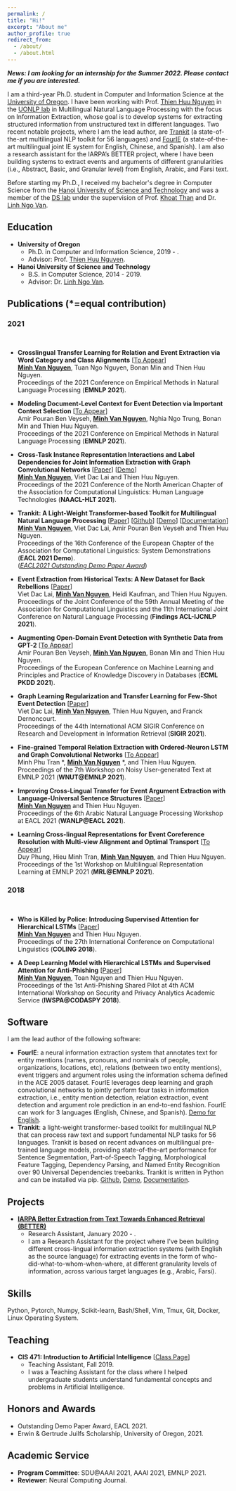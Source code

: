 ```yaml
---
permalink: /
title: "Hi!"
excerpt: "About me"
author_profile: true
redirect_from: 
  - /about/
  - /about.html
---
```


***News: I am looking for an internship for the Summer 2022. Please contact me if you are interested.***

I am a third-year Ph.D. student in Computer and Information Science at the [University of Oregon](https://www.uoregon.edu/). I have been working with Prof. [Thien Huu Nguyen](https://ix.cs.uoregon.edu/~thien/) in the [UONLP lab](http://nlp.uoregon.edu/) in Multilingual Natural Language Processing with the focus on Information Extraction, whose goal is to develop systems for extracting structured information from unstructured text in different languages. Two recent notable projects, where I am the lead author, are [Trankit](https://github.com/nlp-uoregon/trankit) (a state-of-the-art multilingual NLP toolkit for 56 languages) and [FourIE](http://nlp.uoregon.edu/fourie) (a state-of-the-art multilingual joint IE system for English, Chinese, and Spanish). I am also a research assistant for the IARPA’s BETTER project, where I have been building systems to extract events and arguments of different granularities (i.e., Abstract, Basic, and Granular level) from English, Arabic, and Farsi text. 

Before starting my Ph.D., I received my bachelor's degree in Computer Science from the [Hanoi University of Science and Technology](https://en.hust.edu.vn/home) and was a member of the [DS lab](http://ds.soict.hust.edu.vn/) under the supervision of Prof. [Khoat Than](https://users.soict.hust.edu.vn/khoattq/) and Dr. [Linh Ngo Van](https://users.soict.hust.edu.vn/linhnv/).

Education
------
  * **University of Oregon**
    * Ph.D. in Computer and Information Science, 2019 - .
    * Advisor: Prof. [Thien Huu Nguyen](https://ix.cs.uoregon.edu/~thien/).
  * **Hanoi University of Science and Technology**
    * B.S. in Computer Science, 2014 - 2019.
    * Advisor: Dr. [Linh Ngo Van](https://users.soict.hust.edu.vn/linhnv/).


Publications (*=equal contribution)
------

### 2021
<br>

* **Crosslingual Transfer Learning for Relation and Event Extraction via Word Category and Class Alignments** [<a href=''>To Appear</a>]<br>
  <ins>**Minh Van Nguyen**</ins>, Tuan Ngo Nguyen, Bonan Min and Thien Huu Nguyen.<br>
  Proceedings of the 2021 Conference on Empirical Methods in Natural Language Processing (**EMNLP 2021**).<br>

* **Modeling Document-Level Context for Event Detection via Important Context Selection** [<a href=''>To Appear</a>]<br>
  Amir Pouran Ben Veyseh, <ins>**Minh Van Nguyen**</ins>, Nghia Ngo Trung, Bonan Min and Thien Huu Nguyen.<br>
  Proceedings of the 2021 Conference on Empirical Methods in Natural Language Processing (**EMNLP 2021**).<br>

* **Cross-Task Instance Representation Interactions and Label Dependencies for Joint Information Extraction with Graph Convolutional Networks** [<a href='https://arxiv.org/pdf/2103.09330.pdf'>Paper</a>] [<a href='http://nlp.uoregon.edu/fourie'>Demo</a>]<br>
  <ins>**Minh Van Nguyen**</ins>, Viet Dac Lai and Thien Huu Nguyen.<br>
  Proceedings of the 2021 Conference of the North American Chapter of the Association for Computational Linguistics: Human Language Technologies (**NAACL-HLT 2021**).<br>

* **Trankit: A Light-Weight Transformer-based Toolkit for Multilingual Natural Language Processing** [<a href='https://www.aclweb.org/anthology/2021.eacl-demos.10.pdf'>Paper</a>] [<a href='https://github.com/nlp-uoregon/trankit'>Github</a>] [<a href='http://nlp.uoregon.edu/trankit'>Demo</a>] [<a href='https://trankit.readthedocs.io/en/latest/'>Documentation</a>]<br>
  <ins>**Minh Van Nguyen**</ins>, Viet Dac Lai, Amir Pouran Ben Veyseh and Thien Huu Nguyen.<br>
  Proceedings of the 16th Conference of the European Chapter of the Association for Computational Linguistics: System Demonstrations (**EACL 2021 Demo**).<br>
  (<ins>*EACL2021 Outstanding Demo Paper Award*</ins>)

* **Event Extraction from Historical Texts: A New Dataset for Back Rebellions** [<a href='https://aclanthology.org/2021.findings-acl.211.pdf'>Paper</a>]<br>
  Viet Dac Lai, <ins>**Minh Van Nguyen**</ins>, Heidi Kaufman, and Thien Huu Nguyen.<br>
  Proceedings of the Joint Conference of the 59th Annual Meeting of the Association for Computational Linguistics and the 11th International Joint Conference on Natural Language Processing (**Findings ACL-IJCNLP 2021**).<br>

* **Augmenting Open-Domain Event Detection with Synthetic Data from GPT-2** [<a href=''>To Appear</a>]<br>
  Amir Pouran Ben Veyseh, <ins>**Minh Van Nguyen**</ins>, Bonan Min and Thien Huu Nguyen.<br>
  Proceedings of the European Conference on Machine Learning and Principles and Practice of Knowledge Discovery in Databases (**ECML PKDD 2021**).<br>

* **Graph Learning Regularization and Transfer Learning for Few-Shot Event Detection** [<a href='https://dl.acm.org/doi/abs/10.1145/3404835.3463054'>Paper</a>]<br>
  Viet Dac Lai, <ins>**Minh Van Nguyen**</ins>, Thien Huu Nguyen, and Franck Dernoncourt.<br>
  Proceedings of the 44th International ACM SIGIR Conference on Research and Development in Information Retrieval (**SIGIR 2021**).<br>

* **Fine-grained Temporal Relation Extraction with Ordered-Neuron LSTM and Graph Convolutional Networks** [<a href=''>To Appear</a>]<br>
  Minh Phu Tran *, <ins>**Minh Van Nguyen**</ins> *, and Thien Huu Nguyen.<br>
  Proceedings of the 7th Workshop on Noisy User-generated Text at EMNLP 2021 (**WNUT@EMNLP 2021**).<br>

* **Improving Cross-Lingual Transfer for Event Argument Extraction with Language-Universal Sentence Structures** [<a href='https://aclanthology.org/2021.wanlp-1.27.pdf'>Paper</a>]<br>
  <ins>**Minh Van Nguyen**</ins> and Thien Huu Nguyen.<br>
  Proceedings of the 6th Arabic Natural Language Processing Workshop at EACL 2021 (**WANLP@EACL 2021**).<br>

* **Learning Cross-lingual Representations for Event Coreference Resolution with Multi-view Alignment and Optimal Transport** [<a href=''>To Appear</a>]<br>
  Duy Phung, Hieu Minh Tran, <ins>**Minh Van Nguyen**</ins>, and Thien Huu Nguyen.<br>
  Proceedings of the 1st Workshop on Multilingual Representation Learning at EMNLP 2021 (**MRL@EMNLP 2021**).<br>

  
### 2018
<br>

* **Who is Killed by Police: Introducing Supervised Attention for Hierarchical LSTMs** [<a href='https://www.aclweb.org/anthology/C18-1193.pdf'>Paper</a>]<br>
  <ins>**Minh Van Nguyen**</ins> and Thien Huu Nguyen.<br>
  Proceedings of the 27th International Conference on Computational Linguistics (**COLING 2018**).<br>
  
* **A Deep Learning Model with Hierarchical LSTMs and Supervised Attention for Anti-Phishing** [<a href='https://arxiv.org/pdf/1805.01554.pdf'>Paper</a>]<br>
  <ins>**Minh Van Nguyen**</ins>, Toan Nguyen and Thien Huu Nguyen.<br>
  Proceedings of the 1st Anti-Phishing Shared Pilot at 4th ACM International Workshop on Security and Privacy Analytics Academic Service (**IWSPA@CODASPY 2018**).<br>
  

Software
------
I am the lead author of the following software:
   * **FourIE**: a neural information extraction system that annotates text for entity mentions (names, pronouns, and nominals of people, organizations, locations, etc), relations (between two entity mentions), event triggers and argument roles using the information schema defined in the ACE 2005 dataset. FourIE leverages deep learning and graph convolutional networks to jointly perform four tasks in information extraction, i.e., entity mention detection, relation extraction, event detection and argument role prediction in an end-to-end fashion. FourIE can work for 3 languages (English, Chinese, and Spanish). [Demo for English](http://nlp.uoregon.edu/fourie).
   * **Trankit**: a light-weight transformer-based toolkit for multilingual NLP that can process raw text and support fundamental NLP tasks for 56 languages. Trankit is based on recent advances on multilingual pre-trained language models, providing state-of-the-art performance for Sentence Segmentation, Part-of-Speech Tagging, Morphological Feature Tagging, Dependency Parsing, and Named Entity Recognition over 90 Universal Dependencies treebanks. Trankit is written in Python and can be installed via pip. [Github](https://github.com/nlp-uoregon/trankit), [Demo](http://nlp.uoregon.edu/trankit), [Documentation](https://trankit.readthedocs.io/en/latest/).


Projects
------
   * [**IARPA Better Extraction from Text Towards Enhanced Retrieval (BETTER)**](https://www.iarpa.gov/index.php/research-programs/better)
     * Research Assistant, January 2020 - .
     * I am a Research Assistant for the project where I've been building different cross-lingual information extraction systems (with English as the source language) for extracting events in the form of who-did-what-to-whom-when-where, at different granularity levels of information, across various target languages (e.g., Arabic, Farsi).


Skills
------
Python, Pytorch, Numpy, Scikit-learn, Bash/Shell, Vim, Tmux, Git, Docker, Linux Operating System.

Teaching
------
* **CIS 471: Introduction to Artificial Intelligence** [<a href='https://classes.cs.uoregon.edu/19F/cis471/'>Class Page</a>]
  * Teaching Assistant, Fall 2019.
  * I was a Teaching Assistant for the class where I helped undergraduate students understand fundamental concepts and problems in Artificial Intelligence.


Honors and Awards
------
* Outstanding Demo Paper Award, EACL 2021.
* Erwin & Gertrude Juilfs Scholarship, University of Oregon, 2021.

  
Academic Service
------
* **Program Committee**: SDU@AAAI 2021, AAAI 2021, EMNLP 2021.
* **Reviewer**: Neural Computing Journal.
